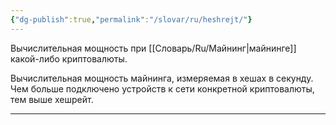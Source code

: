```yaml
---
{"dg-publish":true,"permalink":"/slovar/ru/heshrejt/"}
---
```



Вычислительная мощность при [[Словарь/Ru/Майнинг\|майнинге]] какой-либо криптовалюты.

Вычислительная мощность майнинга, измеряемая в хешах в секунду. Чем больше подключено устройств к сети конкретной криптовалюты, тем выше хешрейт.

---
